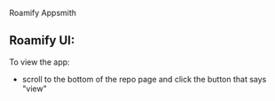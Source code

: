 Roamify Appsmith 

Roamify UI:
- 


To view the app:
- scroll to the bottom of the repo page and click the button that says "view" 

